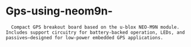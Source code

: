 # Gps-using-neom9n-
      Compact GPS breakout board based on the u-blox NEO-M9N module. Includes support circuitry for battery-backed operation, LEDs, and passives—designed for low-power embedded GPS applications.
